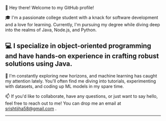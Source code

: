 👋 Hey there! Welcome to my GitHub profile!

🎓 I'm a passionate college student with a knack for software development and a love for learning. Currently, I'm pursuing my degree while diving deep into the realms of Java, Node.js, and Python.

💻 I specialize in object-oriented programming and have hands-on experience in crafting robust solutions using Java.
 ----------------------------------------------------------
🌱 I'm constantly exploring new horizons, and machine learning has caught my attention lately. You'll often find me diving into tutorials, experimenting with datasets, and coding up ML models in my spare time.

📫 If you'd like to collaborate, have any questions, or just want to say hello, feel free to reach out to me!
You can drop me an email at srishtijha58@gmail.com .


  

  

---------------------------------------




<!---
SRISHTI410/SRISHTI410 is a ✨ special ✨ repository because its `README.md` (this file) appears on your GitHub profile.
You can click the Preview link to take a look at your changes.
--->
